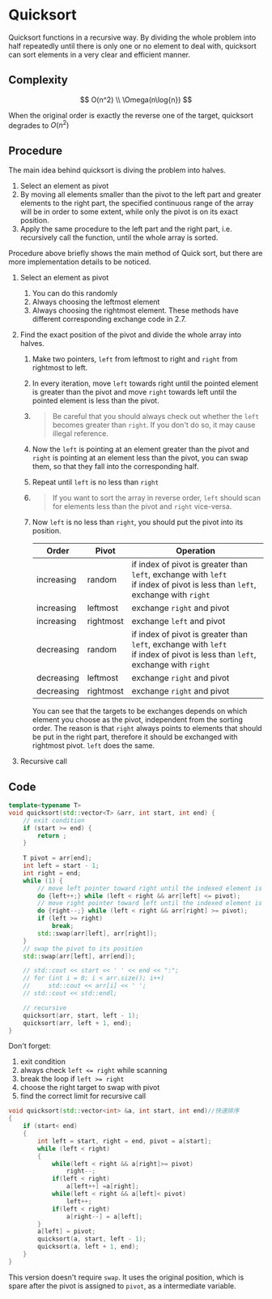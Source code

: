 # Quicksort

Quicksort functions in a recursive way. By dividing the whole problem into half repeatedly until there is only one or no element to deal with, quicksort can sort elements in a very clear and efficient manner.

## Complexity

$$
O(n^2) \\
\Omega(n\log{n})
$$

When the original order is exactly the reverse one of the target, quicksort degrades to $O(n^2)$



## Procedure

The main idea behind quicksort is diving the problem into halves. 

1. Select an element as pivot
2. By moving all elements smaller than the pivot to the left part and greater elements to the right part, the specified continuous range of the array will be in order to some extent, while only the pivot is on its exact position.
3. Apply the same procedure to the left part and the right part, i.e. recursively call the function, until the whole array is sorted.

Procedure above briefly shows the main method of Quick sort, but there are more implementation details to be noticed.

1. Select an element as pivot

   1. You can do this randomly
   2. Always choosing the leftmost element
   3. Always choosing the rightmost  element. These methods have different corresponding exchange code in 2.7.

2. Find the exact position of the pivot and divide the whole array into halves.

   1. Make two pointers, `left` from leftmost to right and `right` from rightmost to left. 

   2. In every iteration, move `left` towards right until the pointed element is greater than the pivot and move `right` towards left until the pointed element is less than the pivot.

   3. > Be careful that you should always check out whether the `left` becomes greater than `right`. If you don't do so, it may cause illegal reference.

   4. Now the `left` is pointing at an element greater than the pivot and `right` is pointing at an element less than the pivot, you can swap them, so that they fall into the corresponding half.

   5. Repeat until `left` is no less than `right`

   6. > If you want to sort the array in reverse order, `left` should scan for elements less than the pivot and `right` vice-versa.

   7. Now `left` is no less than `right`, you should put the pivot into its position.

      | Order      | Pivot     | Operation                                                    |
      | ---------- | --------- | ------------------------------------------------------------ |
      | increasing | random    | if index of pivot is greater than `left`, exchange with `left`<br>if index of pivot is less than `left`, exchange with `right` |
      | increasing | leftmost  | exchange `right` and pivot                                   |
      | increasing | rightmost | exchange `left` and pivot                                    |
      | decreasing | random    | if index of pivot is greater than `left`, exchange with `left`<br/>if index of pivot is less than `left`, exchange with `right` |
      | decreasing | leftmost  | exchange `right` and pivot                                   |
      | decreasing | rightmost | exchange `right` and pivot                                   |

      You can see that the targets to be exchanges depends on which element you choose as the pivot, independent from the sorting order. The reason is that `right` always points to elements that should be put in the right part, therefore it should be exchanged with rightmost pivot. `left` does the same.

3. Recursive call

## Code

```C++
template<typename T>
void quicksort(std::vector<T> &arr, int start, int end) {
    // exit condition
    if (start >= end) {
        return ;
    }
        
    T pivot = arr[end];
    int left = start - 1;
    int right = end;
    while (1) {
        // move left pointer toward right until the indexed element is greater than pivot
        do {left++;} while (left < right && arr[left] <= pivot);
        // move right pointer toward left until the indexed element is less than pivot
        do {right--;} while (left < right && arr[right] >= pivot);
        if (left >= right)
            break;
        std::swap(arr[left], arr[right]);
    }
    // swap the pivot to its position
    std::swap(arr[left], arr[end]);

    // std::cout << start << ' ' << end << ":";
    // for (int i = 0; i < arr.size(); i++)
    //     std::cout << arr[i] << ' ';
    // std::cout << std::endl;

    // recursive
    quicksort(arr, start, left - 1);
    quicksort(arr, left + 1, end);
}
```

Don't forget:

1. exit condition
2. always check `left <= right` while scanning
3. break the loop if `left >= right`
4. choose the right target to swap with pivot
5. find the correct limit for recursive call



```c++
void quicksort(std::vector<int> &a, int start, int end)//快速排序
{
    if (start< end)
    {     
        int left = start, right = end, pivot = a[start];
        while (left < right)
        {
            while(left < right && a[right]>= pivot)
                right--; 
            if(left < right)
                a[left++] =a[right];
            while(left < right && a[left]< pivot)
                left++; 
            if(left < right)
                a[right--] = a[left];
        }
        a[left] = pivot;
        quicksort(a, start, left - 1); 
        quicksort(a, left + 1, end);
    }
}
```

This version doesn't require `swap`. It uses the original position, which is spare after the pivot is assigned to `pivot`, as a intermediate variable.